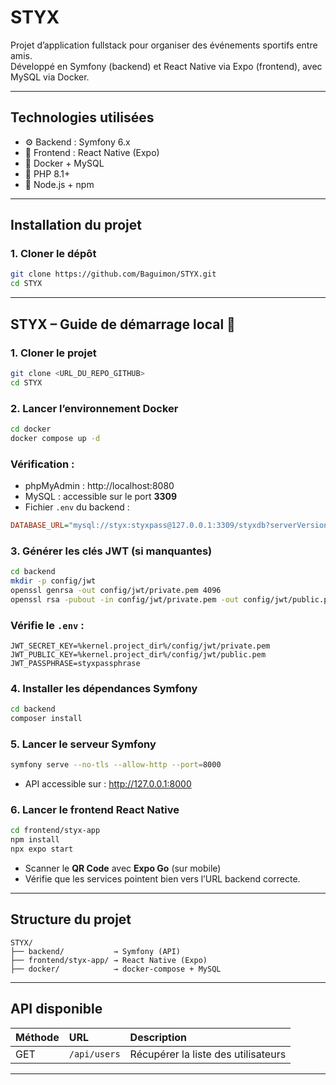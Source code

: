 # STYX 

Projet d’application fullstack pour organiser des événements sportifs entre amis.  
Développé en Symfony (backend) et React Native via Expo (frontend), avec MySQL via Docker.

---

## Technologies utilisées

- ⚙️ Backend : Symfony 6.x
- 📱 Frontend : React Native (Expo)
- 🐳 Docker + MySQL
- 🐘 PHP 8.1+
- 🧠 Node.js + npm

---

## Installation du projet

### 1. Cloner le dépôt

```bash
git clone https://github.com/Baguimon/STYX.git
cd STYX
```

---

## STYX – Guide de démarrage local 🏁

### 1. Cloner le projet

```bash
git clone <URL_DU_REPO_GITHUB>
cd STYX
```

### 2. Lancer l’environnement Docker

```bash
cd docker
docker compose up -d
```

### Vérification :
- phpMyAdmin : http://localhost:8080  
- MySQL : accessible sur le port **3309**  
- Fichier `.env` du backend :

```ini
DATABASE_URL="mysql://styx:styxpass@127.0.0.1:3309/styxdb?serverVersion=8.0"
```

### 3. Générer les clés JWT (si manquantes)

```bash
cd backend
mkdir -p config/jwt
openssl genrsa -out config/jwt/private.pem 4096
openssl rsa -pubout -in config/jwt/private.pem -out config/jwt/public.pem
```

### Vérifie le `.env` :

```dotenv
JWT_SECRET_KEY=%kernel.project_dir%/config/jwt/private.pem
JWT_PUBLIC_KEY=%kernel.project_dir%/config/jwt/public.pem
JWT_PASSPHRASE=styxpassphrase
```

### 4. Installer les dépendances Symfony

```bash
cd backend
composer install
```

### 5. Lancer le serveur Symfony

```bash
symfony serve --no-tls --allow-http --port=8000
```

- API accessible sur : http://127.0.0.1:8000

### 6. Lancer le frontend React Native

```bash
cd frontend/styx-app
npm install
npx expo start
```

- Scanner le **QR Code** avec **Expo Go** (sur mobile)
- Vérifie que les services pointent bien vers l’URL backend correcte.

---

##  Structure du projet

```
STYX/
├── backend/           → Symfony (API)
├── frontend/styx-app/ → React Native (Expo)
├── docker/            → docker-compose + MySQL
```

---

##  API disponible

| Méthode | URL              | Description                        |
|:--------|:-----------------|:-----------------------------------|
| GET     | `/api/users`      | Récupérer la liste des utilisateurs |

---
